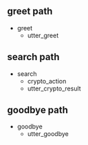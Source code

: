 ## greet path               
* greet                     
  - utter_greet

## search path
* search
  - crypto_action
  - utter_crypto_result
 
## goodbye path
* goodbye
  - utter_goodbye